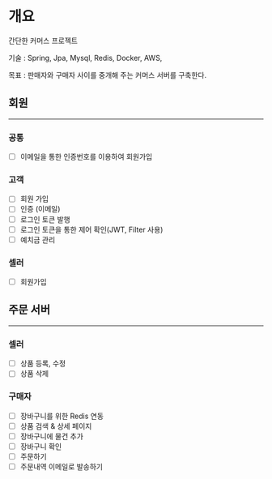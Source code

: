 # 개요

간단한 커머스 프로젝트

기술 : Spring, Jpa, Mysql, Redis, Docker, AWS,

목표 : 판매자와 구매자 사이를 중개해 주는 커머스 서버를 구축한다.

## 회원
- - -
### 공통
- [ ] 이메일을 통한 인증번호를 이용하여 회원가입

### 고객
- [ ] 회원 가입
- [ ] 인증 (이메일)
- [ ] 로그인 토큰 발행
- [ ] 로그인 토큰을 통한 제어 확인(JWT, Filter 사용)
- [ ] 예치금 관리

### 셀러
- [ ] 회원가입


## 주문 서버
- - -
### 셀러
- [ ] 상품 등록, 수정
- [ ] 상품 삭제

### 구매자
- [ ] 장바구니를 위한 Redis 연동
- [ ] 상품 검색 & 상세 페이지
- [ ] 장바구니에 물건 추가
- [ ] 장바구니 확인
- [ ] 주문하기
- [ ] 주문내역 이메일로 발송하기
